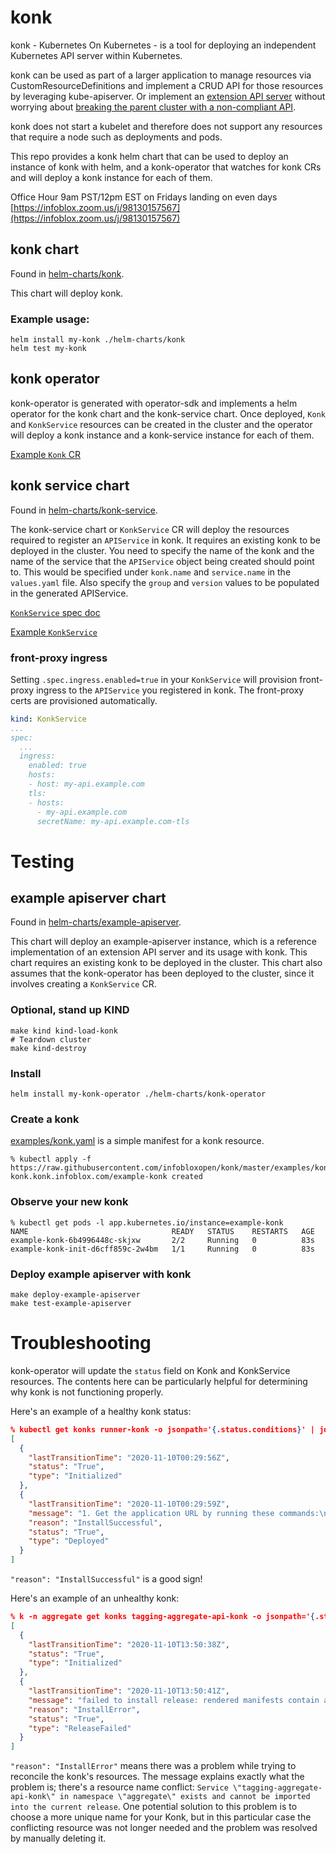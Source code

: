 # konk

konk - Kubernetes On Kubernetes - is a tool for deploying an independent Kubernetes API server within Kubernetes.

konk can be used as part of a larger application to manage resources via CustomResourceDefinitions and implement a CRUD API for those resources by leveraging kube-apiserver. Or implement an [extension API server](https://kubernetes.io/docs/concepts/extend-kubernetes/api-extension/apiserver-aggregation/) without worrying about [breaking the parent cluster with a non-compliant API](https://github.com/kubernetes/kubernetes/issues/96066).

konk does not start a kubelet and therefore does not support any resources that require a node such as deployments and pods.

This repo provides a konk helm chart that can be used to deploy an instance of konk with helm, and a konk-operator that watches for konk CRs and will deploy a konk instance for each of them.

Office Hour 9am PST/12pm EST on Fridays landing on even days [https://infoblox.zoom.us/j/98130157567](https://infoblox.zoom.us/j/98130157567)

## konk chart

Found in [helm-charts/konk](helm-charts/konk).

This chart will deploy konk.

### Example usage:

    helm install my-konk ./helm-charts/konk
    helm test my-konk

## konk operator

konk-operator is generated with operator-sdk and implements a helm operator for the konk chart and the konk-service chart. Once deployed, `Konk` and `KonkService` resources can be created in the cluster and the operator will deploy a konk instance and a konk-service instance for each of them.

[Example `Konk` CR](examples/konk.yaml)

## konk service chart

Found in [helm-charts/konk-service](helm-charts/konk-service).

The konk-service chart or `KonkService` CR will deploy the resources required to register an `APIService` in konk. It requires an existing konk to be deployed in the cluster. You need to specify the name of the konk and the name of the service that the `APIService` object being created should point to. This would be specified under `konk.name` and `service.name` in the `values.yaml` file. Also specify the `group` and `version` values to be populated in the generated APIService.

[`KonkService` spec doc](helm-charts/konk-service/values.yaml)

[Example `KonkService`](examples/konk-service.yaml)

### front-proxy ingress

Setting `.spec.ingress.enabled=true` in your `KonkService` will provision front-proxy ingress to the `APIService` you registered in konk. The front-proxy certs are provisioned automatically.

```yaml
kind: KonkService
...
spec:
  ...
  ingress:
    enabled: true
    hosts:
    - host: my-api.example.com
    tls:
    - hosts:
      - my-api.example.com
      secretName: my-api.example.com-tls
```

# Testing

## example apiserver chart

Found in [helm-charts/example-apiserver](helm-charts/example-apiserver).

This chart will deploy an example-apiserver instance, which is a reference implementation of an extension API server and its usage with konk. This chart requires an existing konk to be deployed in the cluster. This chart also assumes that the konk-operator has been deployed to the cluster, since it involves creating a `KonkService` CR.

### Optional, stand up KIND

    make kind kind-load-konk
    # Teardown cluster
    make kind-destroy

### Install

    helm install my-konk-operator ./helm-charts/konk-operator

### Create a konk

[examples/konk.yaml](examples/konk.yaml) is a simple manifest for a konk resource.

    % kubectl apply -f https://raw.githubusercontent.com/infobloxopen/konk/master/examples/konk.yaml
    konk.konk.infoblox.com/example-konk created

### Observe your new konk

    % kubectl get pods -l app.kubernetes.io/instance=example-konk
    NAME                                READY   STATUS    RESTARTS   AGE
    example-konk-6b4996448c-skjxw       2/2     Running   0          83s
    example-konk-init-d6cff859c-2w4bm   1/1     Running   0          83s

### Deploy example apiserver with konk

    make deploy-example-apiserver
    make test-example-apiserver

# Troubleshooting

konk-operator will update the `status` field on Konk and KonkService resources. The contents here can be particularly helpful for determining why konk is not functioning properly.

Here's an example of a healthy konk status:
```json
% kubectl get konks runner-konk -o jsonpath='{.status.conditions}' | jq
[
  {
    "lastTransitionTime": "2020-11-10T00:29:56Z",
    "status": "True",
    "type": "Initialized"
  },
  {
    "lastTransitionTime": "2020-11-10T00:29:59Z",
    "message": "1. Get the application URL by running these commands:\n  export POD_NAME=$(kubectl get pods --namespace default -l \"app.kubernetes.io/name=konk,app.kubernetes.io/instance=runner-konk\" -o jsonpath=\"{.items[0].metadata.name}\")\n  echo \"Visit http://127.0.0.1:8080 to use your application\"\n  kubectl --namespace default port-forward $POD_NAME 8080:80\n",
    "reason": "InstallSuccessful",
    "status": "True",
    "type": "Deployed"
  }
]
```
`"reason": "InstallSuccessful"` is a good sign!

Here's an example of an unhealthy konk:
```json
% k -n aggregate get konks tagging-aggregate-api-konk -o jsonpath='{.status.conditions}' | jq
[
  {
    "lastTransitionTime": "2020-11-10T13:50:38Z",
    "status": "True",
    "type": "Initialized"
  },
  {
    "lastTransitionTime": "2020-11-10T13:50:41Z",
    "message": "failed to install release: rendered manifests contain a resource that already exists. Unable to continue with install: Service \"tagging-aggregate-api-konk\" in namespace \"aggregate\" exists and cannot be imported into the current release: invalid ownership metadata; label validation error: missing key \"app.kubernetes.io/managed-by\": must be set to \"Helm\"; annotation validation error: missing key \"meta.helm.sh/release-name\": must be set to \"tagging-aggregate-api-konk\"; annotation validation error: missing key \"meta.helm.sh/release-namespace\": must be set to \"aggregate\"",
    "reason": "InstallError",
    "status": "True",
    "type": "ReleaseFailed"
  }
]
```
`"reason": "InstallError"` means there was a problem while trying to reconcile the konk's resources. The message explains exactly what the problem is; there's a resource name conflict: `Service \"tagging-aggregate-api-konk\" in namespace \"aggregate\" exists and cannot be imported into the current release`. One potential solution to this problem is to choose a more unique name for your Konk, but in this particular case the conflicting resource was not longer needed and the problem was resolved by manually deleting it.
